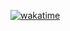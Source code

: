 [![wakatime](https://wakatime.com/badge/user/4989b4ce-2c70-4d64-973b-026b8a54c4fe.svg?style=for-the-badge)](https://wakatime.com/@4989b4ce-2c70-4d64-973b-026b8a54c4fe)

<!--
[![wakatime](https://wakatime.com/badge/user/4989b4ce-2c70-4d64-973b-026b8a54c4fe.svg?style=for-the-badge)](https://wakatime.com/@4989b4ce-2c70-4d64-973b-026b8a54c4fe)
[![wakatime](https://wakatime.com/badge/user/4989b4ce-2c70-4d64-973b-026b8a54c4fe.svg?style=flat-square)](https://wakatime.com/@4989b4ce-2c70-4d64-973b-026b8a54c4fe)
[![wakatime](https://wakatime.com/badge/user/4989b4ce-2c70-4d64-973b-026b8a54c4fe.svg?style=flat)](https://wakatime.com/@4989b4ce-2c70-4d64-973b-026b8a54c4fe)
[![wakatime](https://wakatime.com/badge/user/4989b4ce-2c70-4d64-973b-026b8a54c4fe.svg?style=social)](https://wakatime.com/@4989b4ce-2c70-4d64-973b-026b8a54c4fe)

[![wakatime](https://wakatime.com/badge/user/4989b4ce-2c70-4d64-973b-026b8a54c4fe.svg?style=default)](https://wakatime.com/@4989b4ce-2c70-4d64-973b-026b8a54c4fe)
[![wakatime](https://wakatime.com/badge/user/4989b4ce-2c70-4d64-973b-026b8a54c4fe.svg?style=plastic)](https://wakatime.com/@4989b4ce-2c70-4d64-973b-026b8a54c4fe)

**StelioKontosXBL/StelioKontosXBL** is a ✨ _special_ ✨ repository because its `README.md` (this file) appears on your GitHub profile.

Here are some ideas to get you started:

- 🔭 I’m currently working on ...
- 🌱 I’m currently learning ...
- 👯 I’m looking to collaborate on ...
- 🤔 I’m looking for help with ...
- 💬 Ask me about ...
- 📫 How to reach me: ...
- 😄 Pronouns: ...
- ⚡ Fun fact: ...
-->
